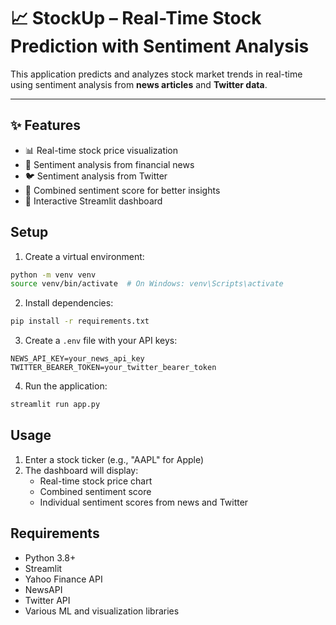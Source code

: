 # 📈 StockUp – Real-Time Stock Prediction with Sentiment Analysis

This application predicts and analyzes stock market trends in real-time using sentiment analysis from **news articles** and **Twitter data**.

---

## ✨ Features
- 📊 Real-time stock price visualization  
- 📰 Sentiment analysis from financial news  
- 🐦 Sentiment analysis from Twitter  
- 🔎 Combined sentiment score for better insights  
- 🎯 Interactive Streamlit dashboard 

## Setup

1. Create a virtual environment:
```bash
python -m venv venv
source venv/bin/activate  # On Windows: venv\Scripts\activate
```

2. Install dependencies:
```bash
pip install -r requirements.txt
```

3. Create a `.env` file with your API keys:
```
NEWS_API_KEY=your_news_api_key
TWITTER_BEARER_TOKEN=your_twitter_bearer_token
```

4. Run the application:
```bash
streamlit run app.py
```

## Usage

1. Enter a stock ticker (e.g., "AAPL" for Apple)
2. The dashboard will display:
   - Real-time stock price chart
   - Combined sentiment score
   - Individual sentiment scores from news and Twitter

## Requirements

- Python 3.8+
- Streamlit
- Yahoo Finance API
- NewsAPI
- Twitter API
- Various ML and visualization libraries
